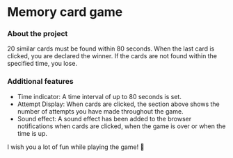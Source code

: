# Memory card game

### About the project

20 similar cards must be found within 80 seconds. When the last card is clicked, you are declared the winner. If the cards are not found within the specified time, you lose.

### Additional features

- Time indicator: A time interval of up to 80 seconds is set.
- Attempt Display: When cards are clicked, the section above shows the number of attempts you have made throughout the game.
- Sound effect: A sound effect has been added to the browser notifications when cards are clicked, when the game is over or when the time is up.


I wish you a lot of fun while playing the game! &#129303;
